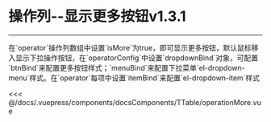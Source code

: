 # 操作列--显示更多按钮<el-tag>v1.3.1</el-tag>

---

<common-code-format title="操作列--按钮太多显示更多下拉显示操作" description="">
  <docsComponents-TTable-operationMore slot="source"></docsComponents-TTable-operationMore>
在`operator`操作列数组中设置`isMore`为true，即可显示更多按钮，默认鼠标移入显示下拉操作按钮，在`operatorConfig`中设置`dropdownBind`对象，可配置`btnBind`来配置更多按钮样式；`menuBind`来配置下拉菜单`el-dropdown-menu`样式。在`operator`每项中设置`itemBind`来配置`el-dropdown-item`样式

<<< @/docs/.vuepress/components/docsComponents/TTable/operationMore.vue

</common-code-format>
